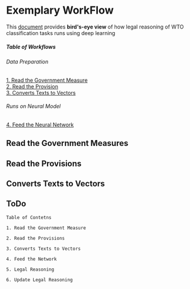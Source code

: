 # Exemplary WorkFlow
This [document]() provides __bird's-eye view__ of how legal reasoning of 
WTO classification tasks runs using deep learning 


##### Table of Workflows  
###### Data Preparation
[1. Read the Government Measure](#1)  
[2. Read the Provision](#2)  
[3. Converts Texts to Vectors](#3)

###### Runs on Neural Model  
[4. Feed the Neural Network](#4)

<a name="1"/>

## Read the Government Measures


<a name="2"/>

## Read the Provisions


<a name="3"/>

## Converts Texts to Vectors 



## ToDo

    Table of Contetns 
    
    1. Read the Government Measure 
    
    2. Read the Provisions 
    
    3. Converts Texts to Vectors   
    
    4. Feed the Network 
    
    5. Legal Reasoning 
    
    6. Update Legal Reasoning 



